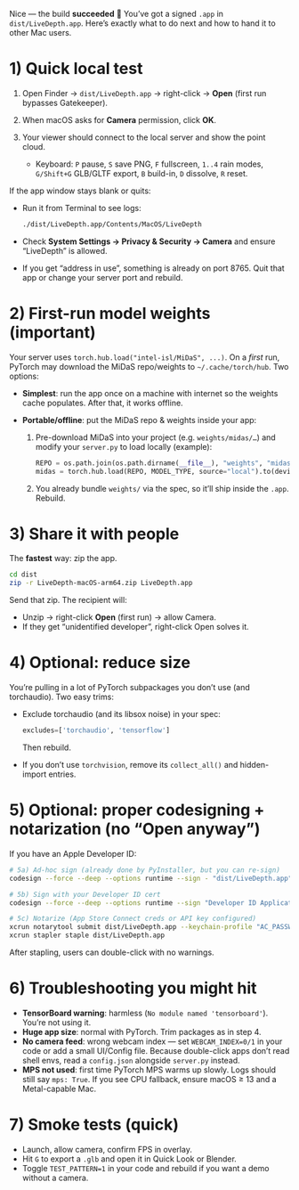 Nice — the build **succeeded** 🎉 You’ve got a signed `.app` in `dist/LiveDepth.app`. Here’s exactly what to do next and how to hand it to other Mac users.

# 1) Quick local test

1. Open Finder → `dist/LiveDepth.app` → right-click → **Open** (first run bypasses Gatekeeper).
2. When macOS asks for **Camera** permission, click **OK**.
3. Your viewer should connect to the local server and show the point cloud.

   * Keyboard: `P` pause, `S` save PNG, `F` fullscreen, `1..4` rain modes, `G/Shift+G` GLB/GLTF export, `B` build-in, `D` dissolve, `R` reset.

If the app window stays blank or quits:

* Run it from Terminal to see logs:

  ```bash
  ./dist/LiveDepth.app/Contents/MacOS/LiveDepth
  ```
* Check **System Settings → Privacy & Security → Camera** and ensure “LiveDepth” is allowed.
* If you get “address in use”, something is already on port 8765. Quit that app or change your server port and rebuild.

# 2) First-run model weights (important)

Your server uses `torch.hub.load("intel-isl/MiDaS", ...)`. On a *first* run, PyTorch may download the MiDaS repo/weights to `~/.cache/torch/hub`. Two options:

* **Simplest**: run the app once on a machine with internet so the weights cache populates. After that, it works offline.
* **Portable/offline**: put the MiDaS repo & weights inside your app:

  1. Pre-download MiDaS into your project (e.g. `weights/midas/…`) and modify your `server.py` to load locally (example):

     ```python
     REPO = os.path.join(os.path.dirname(__file__), "weights", "midas")
     midas = torch.hub.load(REPO, MODEL_TYPE, source="local").to(device).eval()
     ```
  2. You already bundle `weights/` via the spec, so it’ll ship inside the `.app`. Rebuild.

# 3) Share it with people

The **fastest** way: zip the app.

```bash
cd dist
zip -r LiveDepth-macOS-arm64.zip LiveDepth.app
```

Send that zip. The recipient will:

* Unzip → right-click **Open** (first run) → allow Camera.
* If they get “unidentified developer”, right-click Open solves it.

# 4) Optional: reduce size

You’re pulling in a lot of PyTorch subpackages you don’t use (and torchaudio). Two easy trims:

* Exclude torchaudio (and its libsox noise) in your spec:

  ```python
  excludes=['torchaudio', 'tensorflow']
  ```

  Then rebuild.

* If you don’t use `torchvision`, remove its `collect_all()` and hidden-import entries.

# 5) Optional: proper codesigning + notarization (no “Open anyway”)

If you have an Apple Developer ID:

```bash
# 5a) Ad-hoc sign (already done by PyInstaller, but you can re-sign)
codesign --force --deep --options runtime --sign - "dist/LiveDepth.app"

# 5b) Sign with your Developer ID cert
codesign --force --deep --options runtime --sign "Developer ID Application: Your Name (TEAMID)" dist/LiveDepth.app

# 5c) Notarize (App Store Connect creds or API key configured)
xcrun notarytool submit dist/LiveDepth.app --keychain-profile "AC_PASSWORD" --wait
xcrun stapler staple dist/LiveDepth.app
```

After stapling, users can double-click with no warnings.

# 6) Troubleshooting you might hit

* **TensorBoard warning**: harmless (`No module named 'tensorboard'`). You’re not using it.
* **Huge app size**: normal with PyTorch. Trim packages as in step 4.
* **No camera feed**: wrong webcam index — set `WEBCAM_INDEX=0/1` in your code or add a small UI/Config file. Because double-click apps don’t read shell envs, read a `config.json` alongside `server.py` instead.
* **MPS not used**: first time PyTorch MPS warms up slowly. Logs should still say `mps: True`. If you see CPU fallback, ensure macOS ≥ 13 and a Metal-capable Mac.

# 7) Smoke tests (quick)

* Launch, allow camera, confirm FPS in overlay.
* Hit `G` to export a `.glb` and open it in Quick Look or Blender.
* Toggle `TEST_PATTERN=1` in your code and rebuild if you want a demo without a camera.

